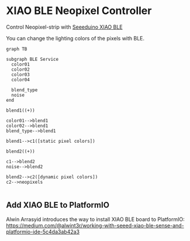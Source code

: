 # XIAO BLE Neopixel Controller

Control Neopixel-strip with [Seeeduino XIAO BLE](https://wiki.seeedstudio.com/XIAO_BLE/)

You can change the lighting colors of the pixels with BLE.

```mermaid
graph TB

subgraph BLE Service
  color01
  color02
  color03
  color04

  blend_type
  noise
end

blend1((+))

color01-->blend1
color02-->blend1
blend_type-->blend1

blend1-->c1([static pixel colors])

blend2((+))

c1-->blend2
noise-->blend2

blend2-->c2([dynamic pixel colors])
c2-->neopixels


```

## Add XIAO BLE to PlatformIO

Alwin Arrasyid introduces the way to install XIAO BLE board to PlatformIO:  
https://medium.com/@alwint3r/working-with-seeed-xiao-ble-sense-and-platformio-ide-5c4da3ab42a3
